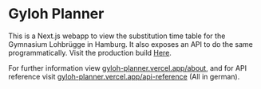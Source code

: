# Gyloh Planner

This is a Next.js webapp to view the substitution time table for the Gymnasium Lohbrügge
in Hamburg. It also exposes an API to do the same programmatically. Visit the production build [Here](gyloh-planner.vercel.app).

For further information view [gyloh-planner.vercel.app/about](gyloh-planner.vercel.app/about),
and for API reference visit [gyloh-planner.vercel.app/api-reference](gyloh-planner.vercel.app/api-reference) (All in german).